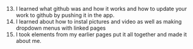 13. I learned what github was and how it works and how to update your work to github by pushing it in the app.
14. I learned about how to instal pictures and video as well as making dropdown menus with linked pages
15. I took elements from my earlier pages put it all together and made it about me. 
